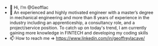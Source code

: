 - 👋 Hi, I’m @Geofflac
- 🌱 An experienced and highly motivated engineer with a master’s degree in mechanical engineering and more than 8 years of experience in the industry including an apprenticeship, a consultancy role, and a project/service position.
To catch up on today's trend, I am currently gaining more knowledge in FINTECH and developing my coding skills 
- 📫 How to reach me => https://www.linkedin.com/in/geoffreylacave/

<!---
Geofflac/Geofflac is a ✨ special ✨ repository because its `README.md` (this file) appears on your GitHub profile.
You can click the Preview link to take a look at your changes.
--->
